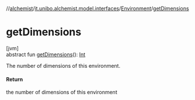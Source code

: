 //[alchemist](../../../index.md)/[it.unibo.alchemist.model.interfaces](../index.md)/[Environment](index.md)/[getDimensions](get-dimensions.md)

# getDimensions

[jvm]\
abstract fun [getDimensions](get-dimensions.md)(): [Int](https://kotlinlang.org/api/latest/jvm/stdlib/kotlin/-int/index.html)

The number of dimensions of this environment.

#### Return

the number of dimensions of this environment
